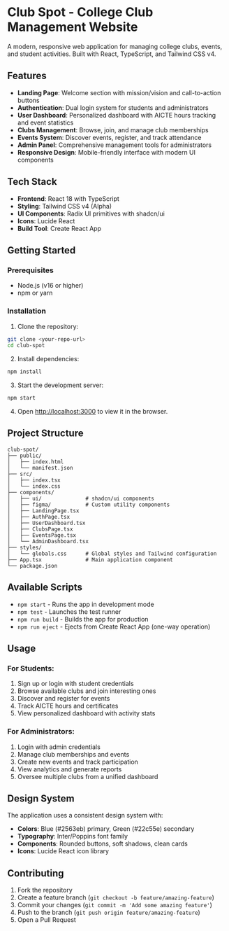 # Club Spot - College Club Management Website

A modern, responsive web application for managing college clubs, events, and student activities. Built with React, TypeScript, and Tailwind CSS v4.

## Features

- **Landing Page**: Welcome section with mission/vision and call-to-action buttons
- **Authentication**: Dual login system for students and administrators
- **User Dashboard**: Personalized dashboard with AICTE hours tracking and event statistics
- **Clubs Management**: Browse, join, and manage club memberships
- **Events System**: Discover events, register, and track attendance
- **Admin Panel**: Comprehensive management tools for administrators
- **Responsive Design**: Mobile-friendly interface with modern UI components

## Tech Stack

- **Frontend**: React 18 with TypeScript
- **Styling**: Tailwind CSS v4 (Alpha)
- **UI Components**: Radix UI primitives with shadcn/ui
- **Icons**: Lucide React
- **Build Tool**: Create React App

## Getting Started

### Prerequisites

- Node.js (v16 or higher)
- npm or yarn

### Installation

1. Clone the repository:
```bash
git clone <your-repo-url>
cd club-spot
```

2. Install dependencies:
```bash
npm install
```

3. Start the development server:
```bash
npm start
```

4. Open [http://localhost:3000](http://localhost:3000) to view it in the browser.

## Project Structure

```
club-spot/
├── public/
│   ├── index.html
│   └── manifest.json
├── src/
│   ├── index.tsx
│   └── index.css
├── components/
│   ├── ui/              # shadcn/ui components
│   ├── figma/           # Custom utility components
│   ├── LandingPage.tsx
│   ├── AuthPage.tsx
│   ├── UserDashboard.tsx
│   ├── ClubsPage.tsx
│   ├── EventsPage.tsx
│   └── AdminDashboard.tsx
├── styles/
│   └── globals.css      # Global styles and Tailwind configuration
├── App.tsx              # Main application component
└── package.json
```

## Available Scripts

- `npm start` - Runs the app in development mode
- `npm test` - Launches the test runner
- `npm run build` - Builds the app for production
- `npm run eject` - Ejects from Create React App (one-way operation)

## Usage

### For Students:
1. Sign up or login with student credentials
2. Browse available clubs and join interesting ones
3. Discover and register for events
4. Track AICTE hours and certificates
5. View personalized dashboard with activity stats

### For Administrators:
1. Login with admin credentials
2. Manage club memberships and events
3. Create new events and track participation
4. View analytics and generate reports
5. Oversee multiple clubs from a unified dashboard

## Design System

The application uses a consistent design system with:
- **Colors**: Blue (#2563eb) primary, Green (#22c55e) secondary
- **Typography**: Inter/Poppins font family
- **Components**: Rounded buttons, soft shadows, clean cards
- **Icons**: Lucide React icon library

## Contributing

1. Fork the repository
2. Create a feature branch (`git checkout -b feature/amazing-feature`)
3. Commit your changes (`git commit -m 'Add some amazing feature'`)
4. Push to the branch (`git push origin feature/amazing-feature`)
5. Open a Pull Request


